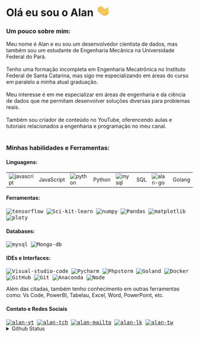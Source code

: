 <!DOCTYPE html>
<html lang="en">
<head>
    <meta charset="UTF-8">
</head>
<body>
<h1>
    Olá eu sou o Alan
    <img alt="hi-there" height="30" width="40" src="https://raw.githubusercontent.com/ABSphreak/ABSphreak/master/gifs/Hi.gif">
</h1>
<h3>
    Um pouco sobre mim:
</h3>
<p>
    Meu nome é Alan e eu sou um desenvolvedor cientista de dados, mas também sou um estudante de Engenharia Mecânica na Universidade Federal do Pará.
    <br>
    <br>
    Tenho uma formação incompleta em Engenharia Mecatrônica no Instituto Federal de Santa Catarina, mas sigo me especializando em áreas do curso em paralelo a minha atual graduação.
    <br>
    <br>
    Meu interesse é em me especializar em áreas de engenharia e da ciência de dados que me permitam desenvolver soluções diversas para problemas reais.
    <br>
    <br>
    Também sou criador de conteúdo no YouTube, oferencendo aulas e tutoriais relacionados a engenharia e programação no meu canal.
    <br>
    &nbsp;
</p>
<h3>
    Minhas habilidades e Ferramentas:
</h3>
<h4>
    Linguagens:
</h4>
<div>
    <table>
        <tr>
            <td>
                <img alt="javascript" height="30" width="40" src="https://cdn.jsdelivr.net/gh/devicons/devicon/icons/javascript/javascript-original.svg" />
            </td>
            <td>
                JavaScript
            </td>
            <td>
                <img alt="python" height="30" width="40" src="https://cdn.jsdelivr.net/gh/devicons/devicon/icons/python/python-original.svg" />
            </td>
            <td>
                Python
            </td>
            <td>
                <img alt="mysql" height="30" width="40" src="https://cdn.jsdelivr.net/gh/devicons/devicon/icons/mysql/mysql-original.svg" />
            </td>
            <td>
                SQL
            </td>
            <td>
                <img alt="alan-go" height="30" width="40" src="https://cdn.jsdelivr.net/gh/devicons/devicon/icons/go/go-original-wordmark.svg" />
            </td>
            <td>
                Golang
            </td>
        </tr>
    </table>
</div>

<h4>
    Ferramentas:
</h4>
<div>
    <samp>
        <img alt="tensorflow" src="https://img.shields.io/badge/TensorFlow-FF6F00?style=for-the-badge&logo=tensorflow&logoColor=white" />
        <img alt="Sci-kit-learn" src="https://img.shields.io/badge/scikit--learn-%23F7931E.svg?style=for-the-badge&logo=scikit-learn&logoColor=white" />
        <img alt="numpy" src="https://img.shields.io/badge/numpy-%23013243.svg?style=for-the-badge&logo=numpy&logoColor=white" />
        <img alt="Pandas" src="https://img.shields.io/badge/pandas-%23150458.svg?style=for-the-badge&logo=pandas&logoColor=white" />
        <img alt="matplotlib" src="https://img.shields.io/badge/matplotlib-%23F7931E.svg?style=for-the-badge&logo=matplotlib&logoColor=white" />
        <img alt="ploty" src="https://img.shields.io/badge/Plotly-%233F4F75.svg?style=for-the-badge&logo=plotly&logoColor=white" />
    </samp>
</div>
<h4>
    Databases:
</h4>
<div>
    <samp>
        <img alt="mysql" src="https://img.shields.io/badge/MySQL-00000F?style=for-the-badge&logo=mysql&logoColor=white" />
        <img alt="Mongo-db" src="https://img.shields.io/badge/MongoDB-%23F7931E.svg?style=for-the-badge&logo=mongodb&logoColor=white" />
    </samp>
</div>
<h4>
    IDEs e Interfaces:
</h4>
<div>
    <samp>
        <img alt="Visual-studio-code" src="https://img.shields.io/badge/Visual%20Studio%20Code-0078d7.svg?style=for-the-badge&logo=visual-studio-code&logoColor=white" />
        <img alt="Pycharm" src="https://img.shields.io/badge/PyCharm-%23F7931E.svg?style=for-the-badge&logo=pycharm&logoColor=white" />
        <img alt="Phpstorm" src="https://img.shields.io/badge/Phpstorm-%23F7931E.svg?style=for-the-badge&logo=phpstorm&logoColor=white" />
        <img alt="Goland" src="https://img.shields.io/badge/Goland-%23F7931E.svg?style=for-the-badge&logo=goland&logoColor=white" />
        <img alt="Docker" src="https://img.shields.io/badge/Docker-%23F7931E.svg?style=for-the-badge&logo=docker&logoColor=white" />
        <img alt="GitHub" src="https://img.shields.io/badge/GitHub-%23F7931E.svg?style=for-the-badge&logo=github&logoColor=white" />
        <img alt="Git" src="https://img.shields.io/badge/Git-%23F7931E.svg?style=for-the-badge&logo=git&logoColor=white" />
        <img alt="Anaconda" src="https://img.shields.io/badge/Anaconda-%23F7931E.svg?style=for-the-badge&logo=anaconda&logoColor=white" />
        <img alt="Node" src="https://img.shields.io/badge/Node-%23F7931E.svg?style=for-the-badge&logo=node&logoColor=white" />
    </samp>
</div>
<p>
    Além das citadas, também tenho conhecimento em outras ferramentas como: Vs Code, PowerBI, Tabelau, Excel, Word, PowerPoint, etc.
</p>
<h4> Contato e Redes Sociais</h4>
<div>
    <samp>
        <a href="https://www.youtube.com/engenhado" target="_blank"><img alt="alan-yt" src="https://img.shields.io/badge/YouTube-FF0000?style=for-the-badge&logo=youtube&logoColor=white" ></a>
        <a href="https://www.twitch.tv/engenhado" target="_blank"><img alt="alan-tch" src="https://img.shields.io/badge/Twitch-9146FF?style=for-the-badge&logo=twitch&logoColor=white" ></a>
        <a href = "mailto:engenhadocanal@gmail.com"><img alt="alan-mailto" src="https://img.shields.io/badge/-Gmail-%23333?style=for-the-badge&logo=gmail&logoColor=white" ></a>
        <a href="https://www.linkedin.com/in/ahpmiranda/" target="_blank"><img alt="alan-lk" src="https://img.shields.io/badge/-LinkedIn-%230077B5?style=for-the-badge&logo=linkedin&logoColor=white" ></a>
        <a href="https://twitter.com/ahpqmiranda" target="_blank"><img alt="alan-tw" src="https://img.shields.io/badge/Twitter-1DA1F2?style=for-the-badge&logo=twitter&logoColor=white" ></a>
    </samp>
    <br>
</div>
<details>
    <summary>Github Status</summary>
    <div align="center">
        <samp>
            <img alt="stats-languages" height="160em"  src="https://github-readme-stats.vercel.app/api/top-langs/?username=ahpqmiranda&layout=compact&langs_count=20&theme=algolia"/>
            <br>
            <br>
            <img alt="stats-streak" height="160em"  src="https://github-readme-streak-stats.herokuapp.com/?user=ahpqmiranda&theme=algolia&hide_border=false">
            <br>
            <br>
            <img alt="stats-activities" height="160em"  src="https://github-readme-stats.vercel.app/api?username=ahpqmiranda&show_icons=true&theme=algolia&include_all_commits=true&count_private=true&layout=expanded"/>
            <br>
            <br>
            <img alt="contribution-30d-graph" height="320"  src="https://activity-graph.herokuapp.com/graph?username=Ahpqmiranda&days=30&theme=react-dark&hide_border=false">
        </samp>
    </div>
</details>

</body>
</html>
